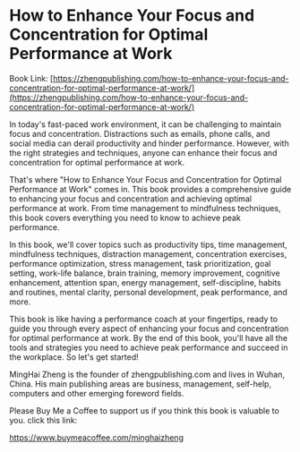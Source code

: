 # How to Enhance Your Focus and Concentration for Optimal Performance at Work

Book Link: [https://zhengpublishing.com/how-to-enhance-your-focus-and-concentration-for-optimal-performance-at-work/](https://zhengpublishing.com/how-to-enhance-your-focus-and-concentration-for-optimal-performance-at-work/)

In today's fast-paced work environment, it can be challenging to maintain focus and concentration. Distractions such as emails, phone calls, and social media can derail productivity and hinder performance. However, with the right strategies and techniques, anyone can enhance their focus and concentration for optimal performance at work.

That's where "How to Enhance Your Focus and Concentration for Optimal Performance at Work" comes in. This book provides a comprehensive guide to enhancing your focus and concentration and achieving optimal performance at work. From time management to mindfulness techniques, this book covers everything you need to know to achieve peak performance.

In this book, we'll cover topics such as productivity tips, time management, mindfulness techniques, distraction management, concentration exercises, performance optimization, stress management, task prioritization, goal setting, work-life balance, brain training, memory improvement, cognitive enhancement, attention span, energy management, self-discipline, habits and routines, mental clarity, personal development, peak performance, and more.

This book is like having a performance coach at your fingertips, ready to guide you through every aspect of enhancing your focus and concentration for optimal performance at work. By the end of this book, you'll have all the tools and strategies you need to achieve peak performance and succeed in the workplace. So let's get started!

MingHai Zheng is the founder of zhengpublishing.com and lives in Wuhan, China. His main publishing areas are business, management, self-help, computers and other emerging foreword fields.

Please Buy Me a Coffee to support us if you think this book is valuable to you. click this link:

https://www.buymeacoffee.com/minghaizheng
